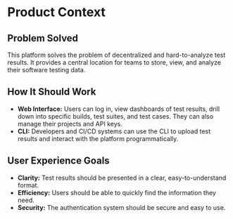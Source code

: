 # Product Context

## Problem Solved

This platform solves the problem of decentralized and hard-to-analyze test results. It provides a central location for teams to store, view, and analyze their software testing data.

## How It Should Work

- **Web Interface:** Users can log in, view dashboards of test results, drill down into specific builds, test suites, and test cases. They can also manage their projects and API keys.
- **CLI:** Developers and CI/CD systems can use the CLI to upload test results and interact with the platform programmatically.

## User Experience Goals

- **Clarity:** Test results should be presented in a clear, easy-to-understand format.
- **Efficiency:** Users should be able to quickly find the information they need.
- **Security:** The authentication system should be secure and easy to use.
